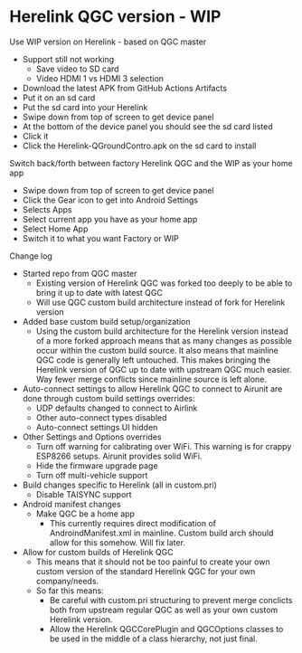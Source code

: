 # Herelink QGC version - WIP

Use WIP version on Herelink - based on QGC master
* Support still not working
    * Save video to SD card
    * Video HDMI 1 vs HDMI 3 selection
* Download the latest APK from GitHub Actions Artifacts
* Put it on an sd card
* Put the sd card into your Herelink
* Swipe down from top of screen to get device panel
* At the bottom of the device panel you should see the sd card listed
* Click it
* Click the Herelink-QGroundContro.apk on the sd card to install

Switch back/forth between factory Herelink QGC and the WIP as your home app
* Swipe down from top of screen to get device panel
* Click the Gear icon to get into Android Settings
* Selects Apps
* Select current app you have as your home app
* Select Home App
* Switch it to what you want Factory or WIP

Change log
* Started repo from QGC master
    * Existing version of Herelink QGC was forked too deeply to be able to bring it up to date with latest QGC
    * Will use QGC custom build architecture instead of fork for Herelink version
* Added base custom build setup/organization
    * Using the custom build architecture for the Herelink version instead of a more forked approach means that as many changes as possible occur within the custom build source. It also means that mainline QGC code is generally left untouched. This makes bringing the Herelink version of QGC up to date with upstream QGC much easier. Way fewer merge conflicts since mainline source is left alone.
* Auto-connect settings to allow Herelink QGC to connect to Airunit are done through custom build settings overrides:
    * UDP defaults changed to connect to Airlink
    * Other auto-connect types disabled
    * Auto-connect settings UI hidden
* Other Settings and Options overrides
    * Turn off warning for calibrating over WiFi. This warning is for crappy ESP8266 setups. Airunit provides solid WiFi.
    * Hide the firmware upgrade page
    * Turn off multi-vehicle support
* Build changes specific to Herelink (all in custom.pri)
    * Disable TAISYNC support
* Android manifest changes
    * Make QGC be a home app
        * This currently requires direct modification of AndroindManifest.xml in mainline. Custom build arch should allow for this somehow. Will fix later.
* Allow for custom builds of Herelink QGC
    * This means that it should not be too painful to create your own custom version of the standard Herelink QGC for your own company/needs.
    * So far this means:
        * Be careful with custom.pri structuring to prevent merge conclicts both from upstream regular QGC as well as your own custom Herelink version.
        * Allow the Herelink QGCCorePlugin and QGCOptions classes to be used in the middle of a class hierarchy, not just final.
